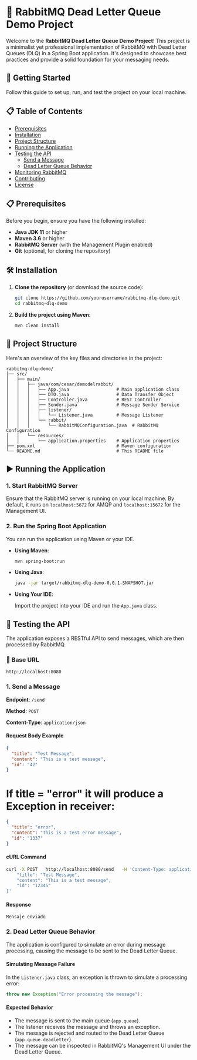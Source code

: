 
# 🐰 RabbitMQ Dead Letter Queue Demo Project

Welcome to the **RabbitMQ Dead Letter Queue Demo Project**! This project is a minimalist yet professional implementation of RabbitMQ with Dead Letter Queues (DLQ) in a Spring Boot application. It's designed to showcase best practices and provide a solid foundation for your messaging needs.

## 🚀 Getting Started

Follow this guide to set up, run, and test the project on your local machine.

## 📋 Table of Contents

- [Prerequisites](#prerequisites)
- [Installation](#installation)
- [Project Structure](#project-structure)
- [Running the Application](#running-the-application)
- [Testing the API](#testing-the-api)
    - [Send a Message](#send-a-message)
    - [Dead Letter Queue Behavior](#dead-letter-queue-behavior)
- [Monitoring RabbitMQ](#monitoring-rabbitmq)
- [Contributing](#contributing)
- [License](#license)

## 📋 Prerequisites

Before you begin, ensure you have the following installed:

- **Java JDK 11** or higher
- **Maven 3.6** or higher
- **RabbitMQ Server** (with the Management Plugin enabled)
- **Git** (optional, for cloning the repository)

## 🛠️ Installation

1. **Clone the repository** (or download the source code):

   ```bash
   git clone https://github.com/yourusername/rabbitmq-dlq-demo.git
   cd rabbitmq-dlq-demo
   ```

2. **Build the project using Maven**:

   ```bash
   mvn clean install
   ```

## 📂 Project Structure

Here's an overview of the key files and directories in the project:

```plaintext
rabbitmq-dlq-demo/
├── src/
│   ├── main/
│   │   ├── java/com/cesar/demodelrabbit/
│   │   │   ├── App.java                  # Main application class
│   │   │   ├── DTO.java                  # Data Transfer Object
│   │   │   ├── Controller.java           # REST Controller
│   │   │   ├── Sender.java               # Message Sender Service
│   │   │   ├── listener/
│   │   │   │   └── Listener.java         # Message Listener
│   │   │   └── rabbit/
│   │   │       └── RabbitMQConfiguration.java  # RabbitMQ Configuration
│   │   └── resources/
│   │       └── application.properties    # Application properties
├── pom.xml                               # Maven configuration
└── README.md                             # This README file
```

## ▶️ Running the Application

### 1. Start RabbitMQ Server

Ensure that the RabbitMQ server is running on your local machine. By default, it runs on `localhost:5672` for AMQP and `localhost:15672` for the Management UI.

### 2. Run the Spring Boot Application

You can run the application using Maven or your IDE.

- **Using Maven**:

  ```bash
  mvn spring-boot:run
  ```

- **Using Java**:

  ```bash
  java -jar target/rabbitmq-dlq-demo-0.0.1-SNAPSHOT.jar
  ```

- **Using Your IDE**:

  Import the project into your IDE and run the `App.java` class.

## 🧪 Testing the API

The application exposes a RESTful API to send messages, which are then processed by RabbitMQ.

### 📍 Base URL

```
http://localhost:8080
```

### 1. Send a Message

**Endpoint**: `/send`

**Method**: `POST`

**Content-Type**: `application/json`

#### **Request Body Example**

```json
{
  "title": "Test Message",  
  "content": "This is a test message",
  "id": "42"
}
```

# If title = "error" it will produce a Exception in receiver:
```json
{
  "title": "error",  
  "content": "This is a test error message",
  "id": "1337"
}
```



#### **cURL Command**

```bash
curl -X POST   http://localhost:8080/send   -H 'Content-Type: application/json'   -d '{
    "title": "Test Message",
    "content": "This is a test message",
    "id": "12345"
}'
```

#### **Response**

```
Mensaje enviado
```

### 2. Dead Letter Queue Behavior

The application is configured to simulate an error during message processing, causing the message to be sent to the Dead Letter Queue.

#### **Simulating Message Failure**

In the `Listener.java` class, an exception is thrown to simulate a processing error:

```java
throw new Exception("Error processing the message");
```

#### **Expected Behavior**

- The message is sent to the main queue (`app.queue`).
- The listener receives the message and throws an exception.
- The message is rejected and routed to the Dead Letter Queue (`app.queue.deadletter`).
- The message can be inspected in RabbitMQ's Management UI under the Dead Letter Queue.
